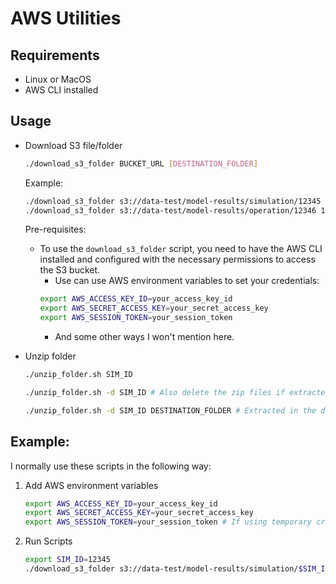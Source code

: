 # AWS Utilities

## Requirements
- Linux or MacOS
- AWS CLI installed
## Usage



- Download S3 file/folder

    ```bash
    ./download_s3_folder BUCKET_URL [DESTINATION_FOLDER]
    ```
    Example:

    ```bash
    ./download_s3_folder s3://data-test/model-results/simulation/12345 12345
    ./download_s3_folder s3://data-test/model-results/operation/12346 12346
    ```

    Pre-requisites:
    - To use the `download_s3_folder` script, you need to have the AWS CLI installed and configured with the necessary permissions to access the S3 bucket.
        - Use can use AWS environment variables to set your credentials:
        ```bash
        export AWS_ACCESS_KEY_ID=your_access_key_id
        export AWS_SECRET_ACCESS_KEY=your_secret_access_key
        export AWS_SESSION_TOKEN=your_session_token
        ```
        - And some other ways I won't mention here.

- Unzip folder

    ```bash
    ./unzip_folder.sh SIM_ID

    ./unzip_folder.sh -d SIM_ID # Also delete the zip files if extracted in the same folder

    ./unzip_folder.sh -d SIM_ID DESTINATION_FOLDER # Extracted in the destination folder
    ```


## Example:

I normally use these scripts in the following way:

1. Add AWS environment variables
    ```bash
    export AWS_ACCESS_KEY_ID=your_access_key_id
    export AWS_SECRET_ACCESS_KEY=your_secret_access_key
    export AWS_SESSION_TOKEN=your_session_token # If using temporary credentials
    ```

2. Run Scripts

    ```bash
    export SIM_ID=12345
    ./download_s3_folder s3://data-test/model-results/simulation/$SIM_ID $SIM_ID && ./unzip_folder.sh -d $SIM_ID
    ```